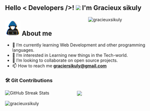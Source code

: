 
<h2> Hello < Developers />! <img src = "https://raw.githubusercontent.com/MartinHeinz/MartinHeinz/master/wave.gif" width = 30px> I'm Gracieux sikuly </h2>
<p><img align="right" src="https://github.com/Adam-pw/Adam-pw/blob/main/animation_500_kxa883sd.gif" alt="gracieuxsikuly" width="230"/></p>
    
## <picture><img src = "https://github.com/0xAbdulKhalid/0xAbdulKhalid/raw/main/assets/mdImages/about_me.gif" width = 50px></picture> **About me**

- 🌱 I’m currently learning Web Development and other programming languages.
- 👀 I’m interested in Learning new things in the Tech-world.
- 💞️ I’m looking to collaborate on open source projects.
- 📫 How to reach me **graciersikuly@gmail.com**

<h3><align=center>🛠 Git Contributions</h3>
  <img align="center" src="https://github-readme-stats-sigma-five.vercel.app/api/top-langs/?username=gracieuxsikuly&theme=react&line_height=40&hide=css"/>
<img
    width="47%"
    align="left"
    alt="GitHub Streak Stats"
    src="https://github-readme-streak-stats.herokuapp.com/?user=gracieuxsikuly&theme=radical&date_format=j%20M%5B%20Y%5D&currStreakLabel=6FDA44&fire=6FDA44&ring=6FDA44"
  />
<br/>
<br/>
<img src="https://komarev.com/ghpvc/?username=gracieuxsikuly&label=Profile%20views&color=0e75b6&style=plastic" alt="gracieuxsikuly" />
<br/>



